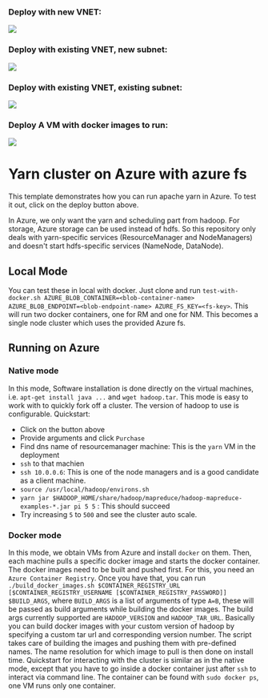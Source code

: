 ### Deploy with new VNET:
<a href="https://portal.azure.com/#create/Microsoft.Template/uri/https%3A%2F%2Fraw.githubusercontent.com%2Fprongs%2Fyarn-azure%2Fmaster%2Fazuredeploy.json" target="_blank">
    <img src="http://azuredeploy.net/deploybutton.png"/>
</a>

### Deploy with existing VNET, new subnet:
<a href="https://portal.azure.com/#create/Microsoft.Template/uri/https%3A%2F%2Fraw.githubusercontent.com%2Fprongs%2Fyarn-azure%2Fmaster%2Fazuredeploy_existing_vnet.json" target="_blank">
    <img src="http://azuredeploy.net/deploybutton.png"/>
</a>

### Deploy with existing VNET, existing subnet:
<a href="https://portal.azure.com/#create/Microsoft.Template/uri/https%3A%2F%2Fraw.githubusercontent.com%2Fprongs%2Fyarn-azure%2Fmaster%2Fazuredeploy_existing_vnet_existing_subnet.json" target="_blank">
    <img src="http://azuredeploy.net/deploybutton.png"/>
</a>


### Deploy A VM with docker images to run:
<a href="https://portal.azure.com/#create/Microsoft.Template/uri/https%3A%2F%2Fraw.githubusercontent.com%2Fprongs%2Fyarn-azure%2Fmaster%azuredeploy_hadoop_docker.json" target="_blank">
    <img src="http://azuredeploy.net/deploybutton.png"/>
</a>


# Yarn cluster on Azure with azure fs

This template demonstrates how you can run apache yarn in Azure. To test it out, click on the deploy button above. 

In Azure, we only want the yarn and scheduling part from hadoop. For storage, Azure storage can be used instead of hdfs. So this repository only deals with yarn-specific services (ResourceManager and NodeManagers) and doesn't start hdfs-specific services (NameNode, DataNode). 

## Local Mode

You can test these in local with docker. Just clone and run `test-with-docker.sh AZURE_BLOB_CONTAINER=<blob-container-name> AZURE_BLOB_ENDPOINT=<blob-endpoint-name> AZURE_FS_KEY=<fs-key>`. This will run two docker containers, one for RM and one for NM. This becomes a single node cluster which uses the provided Azure fs. 

## Running on Azure

### Native mode
In this mode, Software installation is done directly on the virtual machines, i.e. `apt-get install java ...` and `wget hadoop.tar`. This mode is easy to work with to quickly fork off a cluster. The version of hadoop to use is configurable. Quickstart:

* Click on the button above
* Provide arguments and click `Purchase`
* Find dns name of resourcemanager machine: This is the `yarn` VM in the deployment
* `ssh` to that machien
* `ssh 10.0.0.6`: This is one of the node managers and is a good candidate as a client machine. 
* `source /usr/local/hadoop/environs.sh`
* `yarn jar $HADOOP_HOME/share/hadoop/mapreduce/hadoop-mapreduce-examples-*.jar pi 5 5` : This should succeed
* Try increasing `5` to `500` and see the cluster auto scale. 


### Docker mode
In this mode, we obtain VMs from Azure and install `docker` on them. Then, each machine pulls a specific docker image and starts the docker container. 
The docker images need to be built and pushed first. For this, you need an `Azure Container Registry`. Once you have that, you can run `./build_docker_images.sh $CONTAINER_REGISTRY_URL [$CONTAINER_REGISTRY_USERNAME [$CONTAINER_REGISTRY_PASSWORD]] $BUILD_ARGS`, where `BUILD_ARGS` is a list of arguments of type `A=B`, these will be passed as build arguments while building the docker images. The build args currently supported are `HADOOP_VERSION` and `HADOOP_TAR_URL`. Basically you can build docker images with your custom version of hadoop by specifying a custom tar url and corresponding version number. The script takes care of building the images and pushing them with pre-defined names. The name resolution for which image to pull is then done on install time. Quickstart for interacting with the cluster is similar as in the native mode, except that you have to go inside a docker container just after `ssh` to interact via command line. The container can be found with `sudo docker ps`, one VM runs only one container.
